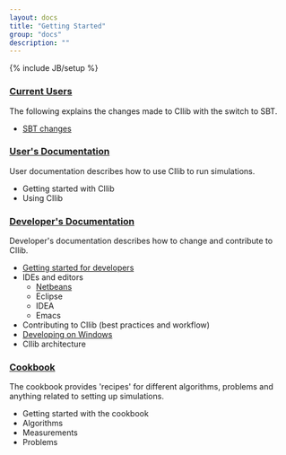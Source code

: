 ```yaml
---
layout: docs
title: "Getting Started"
group: "docs"
description: ""
---
```

{% include JB/setup %}

### [Current Users](existing-users.html)

The following explains the changes made to CIlib with the switch to SBT.

- [SBT changes](existing-users.html)

### [User's Documentation](user/index.html)

User documentation describes how to use CIlib to run simulations.

- Getting started with CIlib
- Using CIlib

### [Developer's Documentation](dev/index.html)

Developer's documentation describes how to change and contribute to CIlib.

- [Getting started for developers](dev/getting-started.html)
- IDEs and editors
    * [Netbeans](dev/netbeans.html)
    * Eclipse
    * IDEA
    * Emacs
- Contributing to CIlib (best practices and workflow)
- [Developing on Windows](dev/windows-configurations.html)
- CIlib architecture

### [Cookbook](cookbook/index.html)

The cookbook provides 'recipes' for different algorithms, problems and anything
related to setting up simulations.

- Getting started with the cookbook
- Algorithms
- Measurements
- Problems
